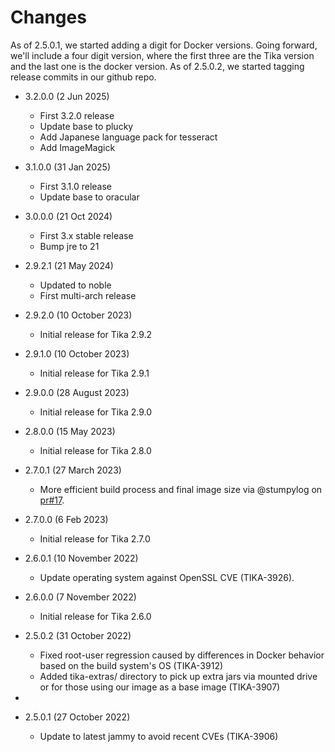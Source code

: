 # Changes

As of 2.5.0.1, we started adding a digit for Docker versions.  Going forward, we'll include
a four digit version, where the first three are the Tika version and the last one is the docker version.
As of 2.5.0.2, we started tagging release commits in our github repo.

* 3.2.0.0 (2 Jun 2025)
  * First 3.2.0 release
  * Update base to plucky
  * Add Japanese language pack for tesseract
  * Add ImageMagick
  
* 3.1.0.0 (31 Jan 2025)
  * First 3.1.0 release
  * Update base to oracular

* 3.0.0.0 (21 Oct 2024)
  * First 3.x stable release
  * Bump jre to 21

* 2.9.2.1 (21 May 2024)
  * Updated to noble
  * First multi-arch release

* 2.9.2.0 (10 October 2023)
  * Initial release for Tika 2.9.2

* 2.9.1.0 (10 October 2023)
  * Initial release for Tika 2.9.1

* 2.9.0.0 (28 August 2023)
  * Initial release for Tika 2.9.0

* 2.8.0.0 (15 May 2023)
  * Initial release for Tika 2.8.0


* 2.7.0.1 (27 March 2023)
  * More efficient build process and final image size via @stumpylog on [pr#17](https://github.com/apache/tika-docker/pull).

* 2.7.0.0 (6 Feb 2023)
  * Initial release for Tika 2.7.0

* 2.6.0.1 (10 November 2022)
  * Update operating system against OpenSSL CVE (TIKA-3926).

* 2.6.0.0 (7 November 2022)
  * Initial release for Tika 2.6.0

* 2.5.0.2 (31 October 2022)
  * Fixed root-user regression caused by differences in Docker behavior based on the build system's OS (TIKA-3912)
  * Added tika-extras/ directory to pick up extra jars via mounted drive or for those using our image as a base image (TIKA-3907)
* 
* 2.5.0.1 (27 October 2022)
  * Update to latest jammy to avoid recent CVEs (TIKA-3906)